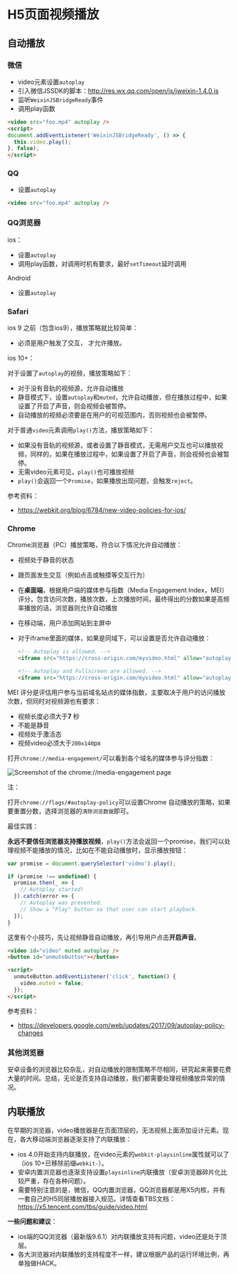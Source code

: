 # H5页面视频播放

## 自动播放

### 微信

- video元素设置`autoplay`
- 引入微信JSSDK的脚本：http://res.wx.qq.com/open/js/jweixin-1.4.0.js
- 监听`WeixinJSBridgeReady`事件
- 调用play函数

```html
<video src="foo.mp4" autoplay />
<script>
document.addEventListener('WeixinJSBridgeReady', () => {
  this.video.play();
}, false);
</script>
```

### QQ

- 设置`autoplay`

```html
<video src="foo.mp4" autoplay />
```

### QQ浏览器

ios：

- 设置`autoplay`
- 调用play函数，对调用时机有要求，最好`setTimeout`延时调用

Android

- 设置`autoplay`

### Safari

ios 9 之前（包含ios9），播放策略就比较简单：

- 必须是用户触发了交互， 才允许播放。

ios 10+：

对于设置了`autoplay`的视频，播放策略如下：

- 对于没有音轨的视频源，允许自动播放
- 静音模式下，设置`autoplay`和`muted`，允许自动播放，但在播放过程中，如果设置了开启了声音，则会视频会被暂停。
- 自动播放的视频必须要是在用户的可视范围内，否则视频也会被暂停。

对于普通`video`元素调用`play()`方法，播放策略如下：

- 如果没有音轨的视频源，或者设置了静音模式，无需用户交互也可以播放视频，同样的，如果在播放过程中，如果设置了开启了声音，则会视频也会被暂停。
- 无需video元素可见，`play()`也可播放视频
- `play()`会返回一个`Promise`，如果播放出现问题，会触发`reject`。

参考资料：

- https://webkit.org/blog/6784/new-video-policies-for-ios/

### Chrome

Chrome浏览器（PC）播放策略，符合以下情况允许自动播放：

- 视频处于静音的状态

- 跟页面发生交互（例如点击或触摸等交互行为）

- 在**桌面端**，根据用户端的媒体参与指数（Media Engagement Index，MEI）评分，包含访问次数，播放次数，上次播放时间，最终得出的分数如果是高频率播放的话，浏览器则允许自动播放

- 在移动端，用户添加网站到主屏中

- 对于iframe里面的媒体，如果是同域下，可以设置是否允许自动播放：

  ```html
  <!-- Autoplay is allowed. -->
  <iframe src="https://cross-origin.com/myvideo.html" allow="autoplay">
  
  <!-- Autoplay and Fullscreen are allowed. -->
  <iframe src="https://cross-origin.com/myvideo.html" allow="autoplay; fullscreen">
  ```

 MEI 评分是评估用户参与当前域名站点的媒体指数，主要取决于用户的访问播放次数，但同时对视频源也有要求：

- 视频长度必须大于**7** 秒
- 不能是静音
- 视频处于激活态
- 视频video必须大于`200x140`px

打开`chrome://media-engagement/`可以看到各个域名的媒体参与评分指数：

![Screenshot of the chrome://media-engagement page](https://developers.google.com/web/updates/images/2017/09/media-engagement.png)

注：

打开`chrome://flags/#autoplay-policy`可以设置Chrome 自动播放的策略，如果要重置分数，选择浏览器的`清除浏览数据`即可。

最佳实践：

**永远不要信任浏览器支持播放视频**，`play()`方法会返回一个promise，我们可以处理视频不能播放的情况，比如在不能自动播放时，显示播放按钮：

```js
var promise = document.querySelector('video').play();

if (promise !== undefined) {
  promise.then(_ => {
    // Autoplay started!
  }).catch(error => {
    // Autoplay was prevented.
    // Show a "Play" button so that user can start playback.
  });
}
```

这里有个小技巧，先让视频静音自动播放，再引导用户点击**开启声音**。

```html
<video id="video" muted autoplay />
<button id="unmuteButton"></button>

<script>
  unmuteButton.addEventListener('click', function() {
    video.muted = false;
  });
</script>

```

参考资料：

- https://developers.google.com/web/updates/2017/09/autoplay-policy-changes

### 其他浏览器

安卓设备的浏览器比较杂乱，对自动播放的限制策略不尽相同，研究起来需要花费大量的时间。总结，无论是否支持自动播放，我们都需要处理视频播放异常的情况。

## 内联播放

在早期的浏览器，video播放器是在页面顶层的，无法视频上面添加设计元素。现在，各大移动端浏览器逐渐支持了内联播放：

- ios 4.0开始支持内联播放，在video元素的`webkit-playsinline`属性就可以了（ios 10+已移除前缀`webkit-`）。
- 安卓内置浏览器也逐渐支持设置`playsinline`内联播放（安卓浏览器碎片化比较严重，存在各种问题）。
- 需要特别注意的是，微信，QQ内置浏览器，QQ浏览器都是用X5内核，并有一套自己的H5同层播放器接入规范。详情查看TBS文档： https://x5.tencent.com/tbs/guide/video.html



**一些问题和建议**： 

- ios端的QQ浏览器（最新版9.6.1）对内联播放支持有问题，video还是处于顶层。
- 各大浏览器对内联播放的支持程度不一样，建议根据产品的运行环境比例，再单独做HACK。
